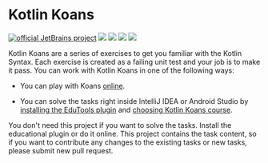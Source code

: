 # Kotlin Koans

[![official JetBrains project](https://jb.gg/badges/official-plastic.svg)](https://confluence.jetbrains.com/display/ALL/JetBrains+on+GitHub)
<a href="https://github.com/Sharkaboi/kotlin-koans/actions" alt="KtLint Check">
<img src="https://github.com/Sharkaboi/kotlin-koans" /></a>
<a href="https://github.com/JetBrains/kotlin/releases/tag/v1.3.72" alt="Kotlin">
<img src="https://img.shields.io/badge/Kotlin-13.7.2-blue" /></a>
<a href="https://github.com/Sharkaboi/kotlin-koans/blob/master/LICENSE" alt="License">
<img src="https://img.shields.io/badge/License%20-GLP--3.0-orange" /></a>
<a href="https://github.com/Sharkaboi/kotlin-koans/graphs/contributors" alt="Contributors">
<img src="https://img.shields.io/github/contributors/sharkaboi/kotlin-koans" /></a>

Kotlin Koans are a series of exercises to get you familiar with the Kotlin Syntax.
Each exercise is created as a failing unit test and your job is to make it pass.
You can work with Kotlin Koans in one of the following ways:

- You can play with Koans [online](https://play.kotlinlang.org/koans/overview).

- You can solve the tasks right inside IntelliJ IDEA or Android Studio by
[installing the EduTools plugin](https://www.jetbrains.com/help/education/install-edutools-plugin.html?section=IntelliJ%20IDEA)
and [choosing Kotlin Koans course](https://www.jetbrains.com/help/education/learner-start-guide.html?section=Kotlin%20Koans).

You don't need this project if you want to solve the tasks. Install the educational plugin or do it online.
This project contains the task content, so if you want to contribute any changes to the existing tasks or new tasks, please submit new pull request.